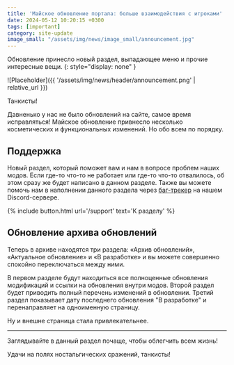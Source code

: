 ```yaml
---
title: 'Майское обновление портала: больше взаимодействия с игроками'
date: 2024-05-12 10:20:15 +0300
tags: [important]
category: site-update
image_small: "/assets/img/news/image_small/announcement.jpg"
---
```


Обновление принесло новый раздел, выпадающее меню и прочие интересные вещи.
{: style="display: none" }

![Placeholder]({{ '/assets/img/news/header/announcement.png' | relative_url }})

Танкисты!

Давненько у нас не было обновлений на сайте, самое время исправляться! Майское обновление привнесло несколько косметических и функциональных изменений. Но обо всем по порядку.

## Поддержка

Новый раздел, который поможет вам и нам в вопросе проблем наших модов. Если где-то что-то не работает или где-то что-то отвалилось, об этом сразу же будет написано в данном разделе. Также вы можете помочь нам в наполнении данного раздела через [баг-трекер](https://discord.gg/ShTYsG8UjF) на нашем Discord-сервере.

{% include button.html url='/support' text='К разделу' %}

## Обновление архива обновлений

Теперь в архиве находятся три раздела: «Архив обновлений», «Актуальное обновление» и «В разработке» и вы можете совершенно спокойно переключаться между ними.

В первом разделе будут находиться все полноценные обновления модификаций и ссылки на обновления внутри модов. Второй раздел будет приводить полный перечень изменений в обновлении. Третий раздел показывает дату последнего обновления "В разработке" и перенаправляет на одноименную страницу.

Ну и внешне страница стала привлекательнее.



---

Заглядывайте в данный раздел почаще, чтобы облегчить всем жизнь!

Удачи на полях ностальгических сражений, танкисты!
